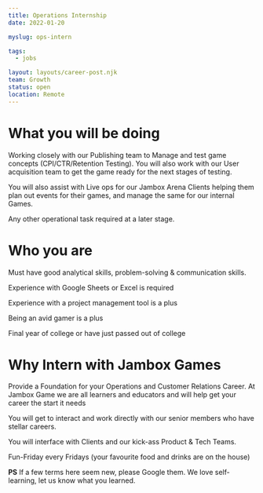 ```yaml
---
title: Operations Internship
date: 2022-01-20

myslug: ops-intern

tags:
  - jobs

layout: layouts/career-post.njk
team: Growth
status: open
location: Remote
---
```


# What you will be doing

Working closely with our Publishing team to Manage and test game concepts (CPI/CTR/Retention Testing). You will also work with our User acquisition team to get the game ready for the next stages of testing.

You will also assist with Live ops for our Jambox Arena Clients helping them plan out events for their games, and manage the same for our internal Games.

Any other operational task required at a later stage.

# Who you are

Must have good analytical skills, problem-solving & communication skills.

Experience with Google Sheets or Excel is required

Experience with a project management tool is a plus

Being an avid gamer is a plus 

Final year of college or have just passed out of college

# Why Intern with Jambox Games

Provide a Foundation for your Operations and Customer Relations Career. At Jambox Game we are all learners and educators and will help get your career the start it needs

You will get to interact and work directly with our senior members who have stellar careers.

You will interface with Clients and our kick-ass Product & Tech Teams. 

Fun-Friday every Fridays (your favourite food and drinks are on the house)

**PS**
If a few terms here seem new, please Google them. We love self-learning, let us know what you learned.
